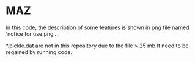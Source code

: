 # MAZ
In this code, the description of some features is shown in png file named 'notice for use.png'.

*.pickle.dat are not in this repository due to the file > 25 mb.It need to be regained by running code.
